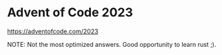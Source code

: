 # Advent of Code 2023
https://adventofcode.com/2023

NOTE: Not the most optimized answers. Good opportunity to learn rust ;).
